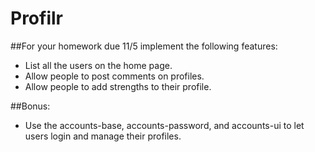 # Profilr

##For your homework due 11/5 implement the following features:
  * List all the users on the home page.
  * Allow people to post comments on profiles.
  * Allow people to add strengths to their profile.
  
##Bonus:
  * Use the accounts-base, accounts-password, and accounts-ui to let users login and manage their profiles.
